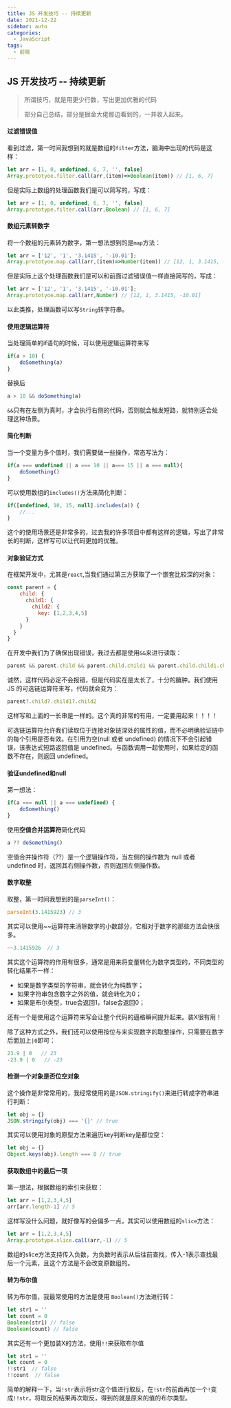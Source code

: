 ```yaml
---
title: JS 开发技巧 -- 持续更新
date: 2021-12-22
sidebar: auto
categories:
  - JavaScript
tags:
  - 前端
---
```


## JS 开发技巧 -- 持续更新

> 所谓技巧，就是用更少行数，写出更加优雅的代码
>
> 部分自己总结，部分是掘金大佬那边看到的，一并收入起来。

#### 过滤错误值

看到过滤，第一时间我想到的就是数组的`filter`方法，脑海中出现的代码是这样：

```js
let arr = [1, 0, undefined, 6, 7, '', false]
Array.prototyoe.filter.call(arr,(item)=>Boolean(item)) // [1, 6, 7]
```

但是实际上数组的处理函数我们是可以简写的，写成：

```js
let arr = [1, 0, undefined, 6, 7, '', false]
Array.prototype.filter.call(arr,Boolean) // [1, 6, 7]
```

#### 数组元素转数字

将一个数组的元素转为数字，第一想法想到的是`map`方法：

```js
let arr = ['12', '1', '3.1415', '-10.01'];
Array.prototyoe.map.call(arr,(item)=>Number(item)) // [12, 1, 3.1415, -10.01]
```

但是实际上这个处理函数我们是可以和前面过滤错误值一样直接简写的，写成：

```js
let arr = ['12', '1', '3.1415', '-10.01'];
Array.prototyoe.map.call(arr,Number) // [12, 1, 3.1415, -10.01]
```

以此类推，处理函数可以写`String`转字符串。

#### 使用逻辑运算符

当处理简单的if语句的时候，可以使用逻辑运算符来写

```js
if(a > 10) {
    doSomething(a)
}
```

替换后

```js
a > 10 && doSomething(a)
```

`&&`只有在左侧为真时，才会执行右侧的代码，否则就会触发短路，就特别适合处理这种场景。

#### 简化判断

当一个变量为多个值时，我们需要做一些操作，常态写法为：

```js
if(a === undefined || a === 10 || a=== 15 || a === null){
    doSomething()
}
```

可以使用数组的`includes()`方法来简化判断：

```js
if([undefined, 10, 15, null].includes(a)) {
    //...
}
```

这个的使用场景还是非常多的，过去我的许多项目中都有这样的逻辑，写出了非常长的判断，这样写可以让代码更加的优雅。

#### 对象验证方式

在框架开发中，尤其是`react`,当我们通过第三方获取了一个嵌套比较深的对象：

```js
const parent = {
    child: {
      child1: {
        child2: {
          key: [1,2,3,4,5]
      }
    }
  }
}
```

在开发中我们为了确保出现错误，我过去都是使用`&&`来进行读取：

```js
parent && parent.child && parent.child.child1 && parent.child.child1.child2
```

诚然，这样代码必定不会报错，但是代码实在是太长了，十分的臃肿。我们使用 JS 的可选链运算符来写，代码就会变为：

```js
parent?.child?.child1?.child2
```

这样写和上面的一长串是一样的。这个真的非常的有用，一定要用起来！！！！

可选链运算符允许我们读取位于连接对象链深处的属性的值，而不必明确验证链中的每个引用是否有效。在引用为空(null 或者 undefined) 的情况下不会引起错误，该表达式短路返回值是 undefined。与函数调用一起使用时，如果给定的函数不存在，则返回 undefined。

#### 验证undefined和null

第一想法：

```js
if(a === null || a === undefined) {
    doSomething()
}
```

使用**空值合并运算符**简化代码

```js
a ?? doSomething()
```

空值合并操作符（??）是一个逻辑操作符，当左侧的操作数为 null 或者 undefined 时，返回其右侧操作数，否则返回左侧操作数。

#### 数字取整

取整，第一时间我想到的是`parseInt()`：

```js
parseInt(3.1415923) // 3
```

其实可以使用~~运算符来消除数字的小数部分，它相对于数字的那些方法会快很多。

```js
~~3.1415926  // 3
```

其实这个运算符的作用有很多，通常是用来将变量转化为数字类型的，不同类型的转化结果不一样：

- 如果是数字类型的字符串，就会转化为纯数字；
- 如果字符串包含数字之外的值，就会转化为0；
- 如果是布尔类型，true会返回1，false会返回0；

还有一个是使用这个运算符来写会让整个代码的逼格瞬间提升起来。装X很有用！

除了这种方式之外，我们还可以使用按位与来实现数字的取整操作，只需要在数字后面加上`|0`即可：

```js
23.9 | 0   // 23
-23.9 | 0   // -23
```

#### 检测一个对象是否位空对象

这个操作是非常常用的，我经常使用的是`JSON.stringify()`来进行转成字符串进行判断：

```js
let obj = {}
JSON.stringify(obj) === '{}' // true
```

其实可以使用对象的原型方法来遍历key判断key是都位空：

```js
let obj = {}
Object.keys(obj).length === 0 // true
```

#### 获取数组中的最后一项

第一想法，根据数组的索引来获取：

```js
let arr = [1,2,3,4,5]
arr[arr.length-1] // 5
```

这样写没什么问题，就好像写的会偏多一点，其实可以使用数组的`slice`方法：

```js
let arr = [1,2,3,4,5]
Array.prototype.slice.call(arr,-1) // 5
```

数组的slice方法支持传入负数，为负数时表示从后往前查找，传入-1表示查找最后一个元素，且这个方法是不会改变原数组的。

#### 转为布尔值

转为布尔值，我最常使用的方法是使用 `Boolean()`方法进行转：

```js
let str1 = ''
let count = 0
Boolean(str1) // false
Boolean(count) // false
```

其实还有一个更加装X的方法，使用`!!`来获取布尔值

```js
let str1 = ''
let count = 0
!!str1  // false
!!count  // false
```

简单的解释一下，当`!str`表示将str这个值进行取反，在`!str`的前面再加一个`!`变成`!!str`，将取反的结果再次取反，得到的就是原来的值的布尔类型。
